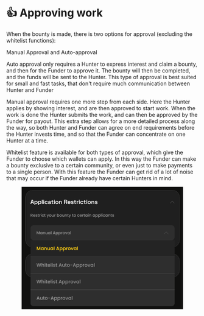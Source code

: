 # 👍 Approving work

When the bounty is made, there is two options for approval (excluding the whitelist functions):

Manual Approval and Auto-approval

Auto approval only requires a Hunter to express interest and claim a bounty, and then for the Funder to approve it. The bounty will then be completed, and the funds will be sent to the Hunter. This type of approval is best suited for small and fast tasks, that don't require much communication between Hunter and Funder

Manual approval requires one more step from each side. Here the Hunter applies by showing interest, and are then approved to start work. When the work is done the Hunter submits the work, and can then be approved by the Funder for payout. This extra step allows for a more detailed process along the way, so both Hunter and Funder can agree on end requirements before the Hunter invests time, and so that the Funder can concentrate on one Hunter at a time.

Whitelist feature is available for both types of approval, which give the Funder to choose which wallets can apply. In this way the Funder can make a bounty exclusive to a certain community, or even just to make payments to a single person. With this feature the Funder can get rid of a lot of noise that may occur if the Funder already have certain Hunters in mind.

<figure><img src="../.gitbook/assets/image (3).png" alt=""><figcaption></figcaption></figure>
